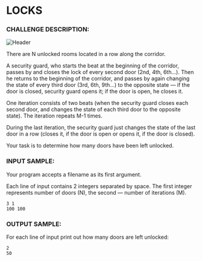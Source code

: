 # LOCKS

### CHALLENGE DESCRIPTION:

![Header](https://i.imgur.com/jcoNXYz.png)

There are N unlocked rooms located in a row along the corridor.

A security guard, who starts the beat at the beginning of the corridor, passes by and closes the lock of every second door (2nd, 4th, 6th…). Then he returns to the beginning of the corridor, and passes by again changing the state of every third door (3rd, 6th, 9th…) to the opposite state — if the door is closed, security guard opens it; if the door is open, he closes it.

One iteration consists of two beats (when the security guard closes each second door, and changes the state of each third door to the opposite state). The iteration repeats M-1 times.

During the last iteration, the security guard just changes the state of the last door in a row (closes it, if the door is open or opens it, if the door is closed).

Your task is to determine how many doors have been left unlocked.

### INPUT SAMPLE:

Your program accepts a filename as its first argument.

Each line of input contains 2 integers separated by space. The first integer represents number of doors (N), the second — number of iterations (M).

```
3 1
100 100
```

### OUTPUT SAMPLE:

For each line of input print out how many doors are left unlocked:

```
2
50
```